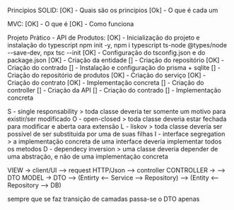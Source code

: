 Principios SOLID:
    [OK] - Quais são os principios
    [Ok] - O que é cada um

MVC:
    [OK] - O que é
    [OK] - Como funciona

Projeto Prático - API de Produtos:
    [OK] - Inicialização do projeto e instalação do typescript
        npm init -y, npm i typescript ts-node @types/node --save-dev, npx tsc --init
    [OK] - Configuração do tsconfig.json e do package.json
    [OK] - Criação da entidade
    [] - Criação do repositório
        [OK] - Criação do contrado
        [] - Instalação e configuração do prisma + sqlite
        [] - Criação do repositório de produtos
    [OK] - Criação do serviço
        [OK] - Criação do contrato
        [OK] - Implementação concreta
    [] - Criação do controller
    [] - Criação da API
        [] - Criação do contrado
        [] - Implementação concreta




S - single responsability > toda classe deveria ter somente um motivo para existir/ser modificado
O - open-closed > toda classe deveria estar fechada para modificar e aberta oara extensão
L - liskov > toda classe deveria ser possível de ser substituida por uma de suas filhas
I - interface segregation > a implementação concreta de uma interface deveria implementar todos os metodos
D - dependecy inversion > uma classe deveria depender de uma abstração, e não de uma implementação concreta

VIEW  -> client/UI --> request HTTP/Json --> controller
CONTROLLER -> --> DTO
MODEL -> DTO --> (Entirty <-- Service --> Repository) --> (Entity <-- Repository --> DB)

sempre que se faz transição de camadas passa-se o DTO apenas